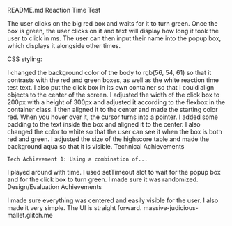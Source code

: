 
README.md
Reaction Time Test

The user clicks on the big red box and waits for it to turn green. Once the box is green, the user clicks on it and text will display how long it took the user to click in ms. The user can then input their name into the popup box, which displays it alongside other times.

CSS styling:

I changed the background color of the body to rgb(56, 54, 61) so that it contrasts with the red and green boxes, as well as the white reaction time test text. I also put the click box in its own container so that I could align objects to the center of the screen. I adjusted the width of the click box to 200px with a height of 300px and adjusted it according to the flexbox in the container class. I then aligned it to the center and made the starting color red. When you hover over it, the cursor turns into a pointer. I added some padding to the text inside the box and aligned it to the center. I also changed the color to white so that the user can see it when the box is both red and green. I adjusted the size of the highscore table and made the background aqua so that it is visible.
Technical Achievements

    Tech Achievement 1: Using a combination of...

I played around with time. I used setTimeout alot to wait for the popup box and for the click box to turn green. I made sure it was randomized.
Design/Evaluation Achievements

I made sure everything was centered and easily visible for the user. I also made it very simple. The UI is straight forward.
massive-judicious-mallet.glitch.me
